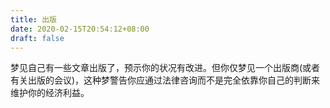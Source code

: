 ```yaml
---
title: 出版
date: 2020-02-15T20:54:12+08:00
draft: false
---
```


梦见自己有一些文章出版了，预示你的状况有改进。但你仅梦见一个出版商(或者有关出版的会议)，这种梦警告你应通过法律咨询而不是完全依靠你自己的判断来维护你的经济利益。
